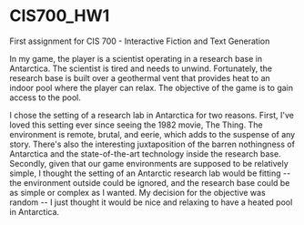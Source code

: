 # CIS700_HW1
First assignment for CIS 700 - Interactive Fiction and Text Generation

In my game, the player is a scientist operating in a research base in Antarctica. The scientist is tired and needs to unwind. Fortunately, the research base is built over a geothermal vent that provides heat to an indoor pool where the player can relax. The objective of the game is to gain access to the pool.

I chose the setting of a research lab in Antarctica for two reasons. First, I've loved this setting ever since seeing the 1982 movie, The Thing. The environment is remote, brutal, and eerie, which adds to the suspense of any story. There's also the interesting juxtaposition of the barren nothingness of Antarctica and the state-of-the-art technology inside the research base. Secondly, given that our game environments are supposed to be relatively simple, I thought the setting of an Antarctic research lab would be fitting -- the environment outside could be ignored, and the research base could be as simple or complex as I wanted. My decision for the objective was random -- I just thought it would be nice and relaxing to have a heated pool in Antarctica.
